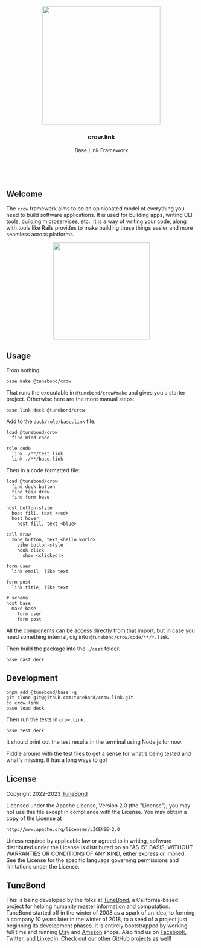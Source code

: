 <br/>
<br/>
<br/>
<br/>
<br/>
<br/>
<br/>

<p align='center'>
  <img src='https://github.com/tunebond/crow.link/blob/make/view/view.svg?raw=true' height='312'>
</p>

<h3 align='center'>crow.link</h3>
<p align='center'>
  Base Link Framework
</p>

<br/>
<br/>
<br/>

## Welcome

The `crow` framework aims to be an opinionated model of everything you need to build software applications. It is used for building apps, writing CLI tools, building microservices, etc.. It is a way of writing your code, along with tools like Rails provides to make building these things easier and more seamless across platforms.

<p align='center'>
  <img src='https://github.com/tunebond/crow.link/blob/make/view/base.logo.svg?raw=true' height='256'>
</p>

## Usage

From nothing:

```
base make @tunebond/crow
```

That runs the executable in `@tunebond/crow#make` and gives you a starter project. Otherwise here are the more manual steps:

```
base link deck @tunebond/crow
```

Add to the `dock/role/base.link` file.

```
load @tunebond/crow
  find mind code

role code
  link ./**/test.link
  link ./**/base.link
```

Then in a code formatted file:

```
load @tunebond/crow
  find dock button
  find task draw
  find form base

host button-style
  host fill, text <red>
  host hover
    host fill, text <blue>

call draw
  zone button, text <hello world>
    vibe button-style
    hook click
      show <clicked!>

form user
  link email, like text

form post
  link title, like text

# schema
host base
  make base
    form user
    form post
```

All the components can be access directly from that import, but in case you need something internal, dig into `@tunebond/crow/code/**/*.link`.

Then build the package into the `./cast` folder.

```
base cast deck
```

## Development

```
pnpm add @tunebond/base -g
git clone git@github.com:tunebond/crow.link.git
cd crow.link
base load deck
```

Then run the tests in `crow.link`.

```
base test deck
```

It should print out the test results in the terminal using Node.js for now.

Fiddle around with the test files to get a sense for what's being tested and what's missing. It has a long ways to go!

## License

Copyright 2022-2023 <a href='https://tune.bond'>TuneBond</a>

Licensed under the Apache License, Version 2.0 (the "License");
you may not use this file except in compliance with the License.
You may obtain a copy of the License at

    http://www.apache.org/licenses/LICENSE-2.0

Unless required by applicable law or agreed to in writing, software
distributed under the License is distributed on an "AS IS" BASIS,
WITHOUT WARRANTIES OR CONDITIONS OF ANY KIND, either express or implied.
See the License for the specific language governing permissions and
limitations under the License.

## TuneBond

This is being developed by the folks at [TuneBond](https://tune.bond), a California-based project for helping humanity master information and computation. TuneBond started off in the winter of 2008 as a spark of an idea, to forming a company 10 years later in the winter of 2018, to a seed of a project just beginning its development phases. It is entirely bootstrapped by working full time and running [Etsy](https://etsy.com/shop/tunebond) and [Amazon](https://www.amazon.com/s?rh=p_27%3AMount+Build) shops. Also find us on [Facebook](https://www.facebook.com/tunebond), [Twitter](https://twitter.com/tunebond), and [LinkedIn](https://www.linkedin.com/company/tunebond). Check out our other GitHub projects as well!
